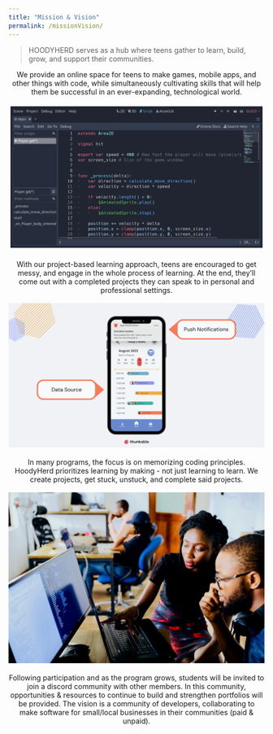 ```yaml
---
title: "Mission & Vision"
permalink: /missionVision/
---
```



> HOODYHERD serves as a hub where teens gather to learn, build, grow, and support their communities.

<center>
We provide an online space for teens to make games, mobile apps, and other things with code, while simultaneously cultivating skills that will help them be successful in an ever-expanding, technological world. 
</center>

<br>


<center>
<img title="code screenshot" src="/assets/images/codeScreen.png">
</center>
<br>

<center>
With our project-based learning approach, teens are encouraged to get messy, and engage in the whole process of learning. At the end, they’ll come out with a completed projects they can speak to in personal and professional settings.
</center>
<br>

<center>
<img title="code screenshot" src="/assets/images/thunkableScreen.png">
</center>

<br>
<center>
In many programs, the focus is on memorizing coding principles. HoodyHerd prioritizes learning by making - not just learning to learn. We create projects, get stuck, unstuck, and complete said projects. 
</center>
<br>


<center>
<img title="collab screenshot" src="/assets/images/collab.jpg">
</center>

<br>
<center>
Following participation and as the program grows, students will be invited to join a discord community with other members. In this community, opportunities & resources to continue to build and strengthen portfolios will be provided. The vision is a community of developers, collaborating to make software for small/local businesses in their communities (paid & unpaid).
</center>
<br>


